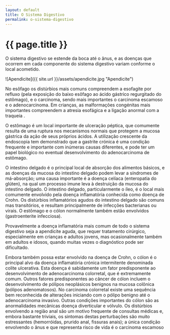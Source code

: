 ```yaml
---
layout: default
title: O Sistema Digestivo
permalink: o-sistema-digestivo
---
```


# {{ page.title }}

O sistema digestivo se estende da boca até o ânus, e as doenças que ocorrem em cada componente do sistema digestivo variam conforme o local acometido.

![Apendicite]({{ site.url }}/assets/apendicite.jpg "Apendicite")

No esôfago os distúrbios mais comuns compreendem a esofagite por refluxo (pela exposição do baixo esôfago ao ácido gástrico regurgitado do estômago), e o carcinoma, sendo mais importantes o carcinoma escamoso e o adenocarcinoma. Em crianças, as malformações congénitas mais importantes compreendem a atresia esofágica e a ligação anormal com a traqueia .

O estômago é um local importante de ulceração péptica, que comumente resulta de uma ruptura nos mecanismos normais que protegem a mucosa gástrica da ação de seus próprios ácidos. A utilização crescente da endoscopia tem demonstrado que a gastrite crónica é uma condição frequente e importante com inúmeras causas diferentes, e pode ter um papel biológico no eventual desenvolvimento do adenocarcinoma de estômago.

O intestino delgado é o principal local de absorção dos alimentos básicos, e as doenças da mucosa do intestino delgado podem levar a síndromes de má-absorção; uma causa importante é a doença celíaca (enteropatia do glúten), na qual um processo imune leva à destruição da mucosa do intestino delgado. O intestino delgado, particularmente o íleo, é o local mais comumente envolvido pela doença inflamatória conhecida como doença de Crohn. Os distúrbios inflamatórios agudos do intestino delgado são comuns mas transitórios, e resultam principalmente de infecções bacterianas ou virais. O estômago e o cólon normalmente também estão envolvidos (gastroenterite infecciosa).

Provavelmente a doença inflamatória mais comum de todo o sistema digestivo seja a apendicite aguda, que requer tratamento cirúrgico, especialmente em crianças e adultos jovens, mas ocasionalmente também em adultos e idosos, quando muitas vezes o diagnóstico pode ser dificultado.

Embora também possa estar envolvido na doença de Crohn, o cólon é o principal alvo da doença inflamatória crónica intermitente denominada colite ulcerativa. Esta doença é sabidamente um fator predisponente ao desenvolvimento de adenocarcinoma colorretal, que é extremamente comum. Outros fatores predisponentes ao câncer de cólon incluem o desenvolvimento de pólipos neoplásicos benignos na mucosa colônica (pólipos adenomatosos). No carcinoma colorretal existe uma sequência bem reconhecida de alterações iniciando com o pólipo benigno até o adenocarcinoma invasivo. Outras condições importantes do cólon são as anormalidades mecânicas doença diverticular e vólvulo. Os distúrbios envolvendo a região anal são um motivo frequente de consultas médicas e, embora bastante triviais, os sintomas destas perturbações são muito estressantes (hemorróidas, prurido anal, fissuras anais); a única condição envolvendo o ânus e que representa risco de vida é o carcinoma escamoso
